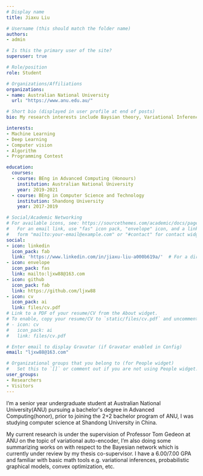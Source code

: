 ```yaml
---
# Display name
title: Jiaxu Liu

# Username (this should match the folder name)
authors:
- admin

# Is this the primary user of the site?
superuser: true

# Role/position
role: Student

# Organizations/Affiliations
organizations:
- name: Australian National University
  url: "https://www.anu.edu.au/"

# Short bio (displayed in user profile at end of posts)
bio: My research interests include Baysian theory, Variational Inferences, Optimisation and other programmable matters.

interests:
- Machine Learning
- Deep Learning
- Computer vision
- Algorithm
- Programming Contest

education:
  courses:
  - course: BEng in Advanced Computing (Honours)
    institution: Australian National University
    year: 2019-2021
  - course: BEng in Computer Science and Technology
    institution: Shandong University
    year: 2017-2019

# Social/Academic Networking
# For available icons, see: https://sourcethemes.com/academic/docs/page-builder/#icons
#   For an email link, use "fas" icon pack, "envelope" icon, and a link in the
#   form "mailto:your-email@example.com" or "#contact" for contact widget.
social:
- icon: linkedin
  icon_pack: fab
  link: 'https://www.linkedin.com/in/jiaxu-liu-a000b619a/'  # For a direct email link, use "mailto:test@example.org".
- icon: envelope
  icon_pack: fas
  link: mailto:ljxw88@163.com
- icon: github
  icon_pack: fab
  link: https://github.com/ljxw88
- icon: cv
  icon_pack: ai
  link: files/cv.pdf
# Link to a PDF of your resume/CV from the About widget.
# To enable, copy your resume/CV to `static/files/cv.pdf` and uncomment the lines below.
# - icon: cv
#   icon_pack: ai
#   link: files/cv.pdf

# Enter email to display Gravatar (if Gravatar enabled in Config)
email: "ljxw88@163.com"

# Organizational groups that you belong to (for People widget)
#   Set this to `[]` or comment out if you are not using People widget.
user_groups:
- Researchers
- Visitors
---
```


I’m a senior year undergraduate student at Australian National University(ANU) pursuing a bachelor's degree in Advanced Computing(honor), prior to joining the 2+2 bachelor program of ANU, I was studying computer science at Shandong University in China.

My current research is under the supervision of Professor Tom Gedeon at ANU on the topic of variational auto-encoder, I’m also doing some summarizing works on with respect to the Bayesian network which is currently under review by my thesis co-supervisor. I have a 6.00/7.00 GPA and familiar with basic math tools e.g. variational inferences, probabilistic graphical models, convex optimization, etc.
